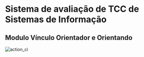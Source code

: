 # Sistema de avaliação de TCC de Sistemas de Informação

## Modulo Vínculo Orientador e Orientando
![action_ci](https://github.com/marceloluisr/vinculotcc_api/workflows/action_ci/badge.svg?branch=teste)
